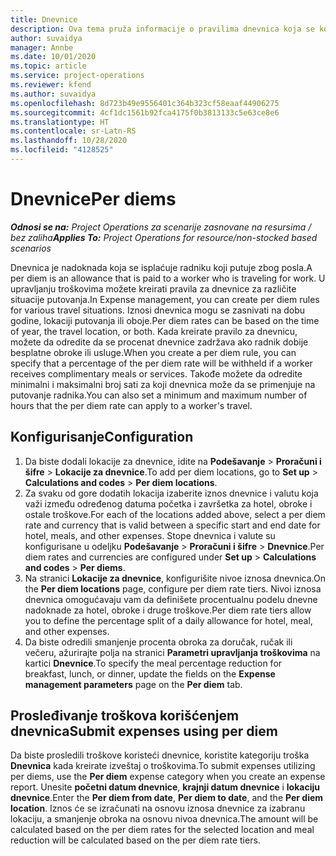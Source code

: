 ```yaml
---
title: Dnevnice
description: Ova tema pruža informacije o pravilima dnevnica koja se koriste u upravljanju troškovima.
author: suvaidya
manager: Annbe
ms.date: 10/01/2020
ms.topic: article
ms.service: project-operations
ms.reviewer: kfend
ms.author: suvaidya
ms.openlocfilehash: 8d723b49e9556401c364b323cf58eaaf44906275
ms.sourcegitcommit: 4cf1dc1561b92fca4175f0b3813133c5e63ce8e6
ms.translationtype: HT
ms.contentlocale: sr-Latn-RS
ms.lasthandoff: 10/28/2020
ms.locfileid: "4128525"
---
```

# <a name="per-diems"></a><span data-ttu-id="19042-103">Dnevnice</span><span class="sxs-lookup"><span data-stu-id="19042-103">Per diems</span></span>

<span data-ttu-id="19042-104">_**Odnosi se na:** Project Operations za scenarije zasnovane na resursima / bez zaliha_</span><span class="sxs-lookup"><span data-stu-id="19042-104">_**Applies To:** Project Operations for resource/non-stocked based scenarios_</span></span>


<span data-ttu-id="19042-105">Dnevnica je nadoknada koja se isplaćuje radniku koji putuje zbog posla.</span><span class="sxs-lookup"><span data-stu-id="19042-105">A per diem is an allowance that is paid to a worker who is traveling for work.</span></span> <span data-ttu-id="19042-106">U upravljanju troškovima možete kreirati pravila za dnevnice za različite situacije putovanja.</span><span class="sxs-lookup"><span data-stu-id="19042-106">In Expense management, you can create per diem rules for  various travel situations.</span></span> <span data-ttu-id="19042-107">Iznosi dnevnica mogu se zasnivati na dobu godine, lokaciji putovanja ili oboje.</span><span class="sxs-lookup"><span data-stu-id="19042-107">Per diem rates can be based on the time of year, the travel location, or both.</span></span> <span data-ttu-id="19042-108">Kada kreirate pravilo za dnevnicu, možete da odredite da se procenat dnevnice zadržava ako radnik dobije besplatne obroke ili usluge.</span><span class="sxs-lookup"><span data-stu-id="19042-108">When you create a per diem  rule, you can specify that a percentage of the per diem rate will be withheld if a worker receives complimentary meals or services.</span></span> <span data-ttu-id="19042-109">Takođe možete da odredite minimalni i maksimalni broj sati za koji dnevnica može da se primenjuje na putovanje radnika.</span><span class="sxs-lookup"><span data-stu-id="19042-109">You can also set a minimum and maximum number of hours that the per diem rate can apply to a worker's travel.</span></span>

## <a name="configuration"></a><span data-ttu-id="19042-110">Konfigurisanje</span><span class="sxs-lookup"><span data-stu-id="19042-110">Configuration</span></span> 

1. <span data-ttu-id="19042-111">Da biste dodali lokacije za dnevnice, idite na **Podešavanje** > **Proračuni i šifre** > **Lokacije za dnevnice**.</span><span class="sxs-lookup"><span data-stu-id="19042-111">To add per diem locations, go to **Set up** > **Calculations and codes** > **Per diem locations**.</span></span>
2. <span data-ttu-id="19042-112">Za svaku od gore dodatih lokacija izaberite iznos dnevnice i valutu koja važi između određenog datuma početka i završetka za hotel, obroke i ostale troškove.</span><span class="sxs-lookup"><span data-stu-id="19042-112">For each of the locations added above, select a per diem rate and currency that is valid between a specific start and end date for hotel, meals, and other expenses.</span></span> <span data-ttu-id="19042-113">Stope dnevnica i valute su konfigurisane u odeljku **Podešavanje** > **Proračuni i šifre** > **Dnevnice**.</span><span class="sxs-lookup"><span data-stu-id="19042-113">Per diem rates and currencies are configured under **Set up** > **Calculations and codes** > **Per diems**.</span></span>
3. <span data-ttu-id="19042-114">Na stranici **Lokacije za dnevnice**, konfigurišite nivoe iznosa dnevnica.</span><span class="sxs-lookup"><span data-stu-id="19042-114">On the **Per diem locations** page, configure per diem rate tiers.</span></span> <span data-ttu-id="19042-115">Nivoi iznosa dnevnica omogućavaju vam da definišete procentualnu podelu dnevne nadoknade za hotel, obroke i druge troškove.</span><span class="sxs-lookup"><span data-stu-id="19042-115">Per diem rate tiers allow you to define the percentage split of a daily allowance for hotel, meal, and other expenses.</span></span> 
4. <span data-ttu-id="19042-116">Da biste odredili smanjenje procenta obroka za doručak, ručak ili večeru, ažurirajte polja na stranici **Parametri upravljanja troškovima** na kartici **Dnevnice**.</span><span class="sxs-lookup"><span data-stu-id="19042-116">To specify the meal percentage reduction for breakfast, lunch, or dinner, update the fields on the **Expense management parameters** page on the **Per diem** tab.</span></span> 
    
## <a name="submit-expenses-using-per-diem"></a><span data-ttu-id="19042-117">Prosleđivanje troškova korišćenjem dnevnica</span><span class="sxs-lookup"><span data-stu-id="19042-117">Submit expenses using per diem</span></span>
<span data-ttu-id="19042-118">Da biste prosledili troškove koristeći dnevnice, koristite kategoriju troška **Dnevnica** kada kreirate izveštaj o troškovima.</span><span class="sxs-lookup"><span data-stu-id="19042-118">To submit expenses utilizing per diems, use the **Per diem** expense category when you create an expense report.</span></span> <span data-ttu-id="19042-119">Unesite **početni datum dnevnice**, **krajnji datum dnevnice** i **lokaciju dnevnice**.</span><span class="sxs-lookup"><span data-stu-id="19042-119">Enter the **Per diem from date**, **Per diem to date**,  and the **Per diem location**.</span></span> <span data-ttu-id="19042-120">Iznos će se izračunati na osnovu iznosa dnevnice za izabranu lokaciju, a smanjenje obroka na osnovu nivoa dnevnica.</span><span class="sxs-lookup"><span data-stu-id="19042-120">The amount will be calculated based on the per diem rates for the selected location and meal reduction will be calculated based on the per diem rate tiers.</span></span>
